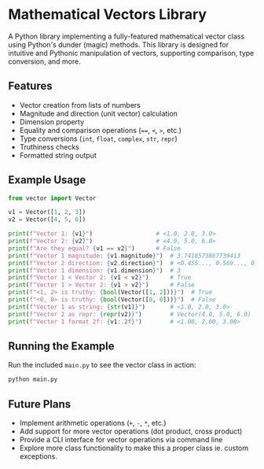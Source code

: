 # Mathematical Vectors Library

A Python library implementing a fully-featured mathematical vector class using Python's dunder (magic) methods. This library is designed for intuitive and Pythonic manipulation of vectors, supporting comparison, type conversion, and more.

## Features

- Vector creation from lists of numbers
- Magnitude and direction (unit vector) calculation
- Dimension property
- Equality and comparison operations (`==`, `<`, `>`, etc.)
- Type conversions (`int`, `float`, `complex`, `str`, `repr`)
- Truthiness checks
- Formatted string output

## Example Usage

```python
from vector import Vector

v1 = Vector([1, 2, 3])
v2 = Vector([4, 5, 6])

print(f"Vector 1: {v1}")                  # <1.0, 2.0, 3.0>
print(f"Vector 2: {v2}")                  # <4.0, 5.0, 6.0>
print(f"Are they equal? {v1 == v2}")      # False
print(f"Vector 1 magnitude: {v1.magnitude}")  # 3.7416573867739413
print(f"Vector 2 direction: {v2.direction}")  # <0.455..., 0.569..., 0.683...>
print(f"Vector 1 dimension: {v1.dimension}")  # 3
print(f"Vector 1 < Vector 2: {v1 < v2}")      # True
print(f"Vector 1 > Vector 2: {v1 > v2}")      # False
print(f"<1, 2> is truthy: {bool(Vector([1, 2]))}")  # True
print(f"<0, 0> is truthy: {bool(Vector([0, 0]))}")  # False
print(f"Vector 1 as string: {str(v1)}")       # <1.0, 2.0, 3.0>
print(f"Vector 2 as repr: {repr(v2)}")        # Vector(4.0, 5.0, 6.0)
print(f"Vector 1 format 2f: {v1:.2f}")        # <1.00, 2.00, 3.00>
```

## Running the Example

Run the included `main.py` to see the vector class in action:

```bash
python main.py
```

## Future Plans

- Implement arithmetic operations (`+`, `-`, `*`, etc.)
- Add support for more vector operations (dot product, cross product)
- Provide a CLI interface for vector operations via command line
- Explore more class functionality to make this a proper class ie. custom exceptions.
